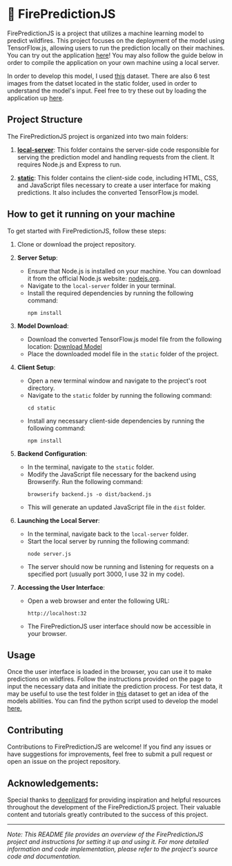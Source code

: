 # 🚒 FirePredictionJS

FirePredictionJS is a project that utilizes a machine learning model to predict wildfires. This project focuses on the deployment of the model using TensorFlow.js, allowing users to run the prediction locally on their machines. You can try out the application [here](https://fire-prediction-js.onrender.com/)! You may also follow the guide below in order to compile the application on your own machine using a local server.

In order to develop this model, I used [this](https://www.kaggle.com/datasets/abdelghaniaaba/wildfire-prediction-dataset) dataset. There are also 6 test images from the datset located in the static folder, used in order to understand the model's input. Feel free to try these out by loading the application up [here](https://fire-prediction-js.onrender.com/).

## Project Structure

The FirePredictionJS project is organized into two main folders:

1. [**local-server**](local-server): This folder contains the server-side code responsible for serving the prediction model and handling requests from the client. It requires Node.js and Express to run.

2. [**static**](static): This folder contains the client-side code, including HTML, CSS, and JavaScript files necessary to create a user interface for making predictions. It also includes the converted TensorFlow.js model.

## How to get it running on your machine

To get started with FirePredictionJS, follow these steps:

1. Clone or download the project repository.

2. **Server Setup**:
   - Ensure that Node.js is installed on your machine. You can download it from the official Node.js website: [nodejs.org](https://nodejs.org).
   - Navigate to the `local-server` folder in your terminal.
   - Install the required dependencies by running the following command:
     ```
     npm install
     ```

3. **Model Download**:
   - Download the converted TensorFlow.js model file from the following location: [Download Model](static/converted_model)
   - Place the downloaded model file in the `static` folder of the project.

4. **Client Setup**:
   - Open a new terminal window and navigate to the project's root directory.
   - Navigate to the `static` folder by running the following command:
     ```
     cd static
     ```
   - Install any necessary client-side dependencies by running the following command:
     ```
     npm install
     ```

5. **Backend Configuration**:
   - In the terminal, navigate to the `static` folder.
   - Modify the JavaScript file necessary for the backend using Browserify. Run the following command:
     ```
     browserify backend.js -o dist/backend.js
     ```
   - This will generate an updated JavaScript file in the `dist` folder.

6. **Launching the Local Server**:
   - In the terminal, navigate back to the `local-server` folder.
   - Start the local server by running the following command:
     ```
     node server.js
     ```
   - The server should now be running and listening for requests on a specified port (usually port 3000, I use 32 in my code).

7. **Accessing the User Interface**:
   - Open a web browser and enter the following URL:
     ```
     http://localhost:32
     ```
   - The FirePredictionJS user interface should now be accessible in your browser.

## Usage

Once the user interface is loaded in the browser, you can use it to make predictions on wildfires. Follow the instructions provided on the page to input the necessary data and initiate the prediction process. For test data, it may be useful to use the test folder in [this](https://www.kaggle.com/datasets/abdelghaniaaba/wildfire-prediction-dataset) dataset to get an idea of the models abilities. You can find the python script used to develop the model [here.](https://github.com/snowjacob/python-scripts/tree/main/wildfire_prediction)

## Contributing

Contributions to FirePredictionJS are welcome! If you find any issues or have suggestions for improvements, feel free to submit a pull request or open an issue on the project repository.

## Acknowledgements:

Special thanks to [deeplizard](https://www.youtube.com/@deeplizard/featured) for providing inspiration and helpful resources throughout the development of the FirePredictionJS project. Their valuable content and tutorials greatly contributed to the success of this project.

---

*Note: This README file provides an overview of the FirePredictionJS project and instructions for setting it up and using it. For more detailed information and code implementation, please refer to the project's source code and documentation.*
